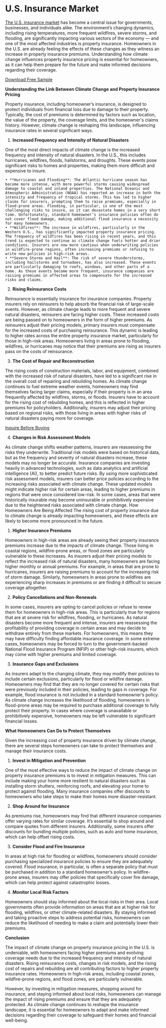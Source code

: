 # U.S. **Insurance Market**

[The U.S. insurance market](https://www.nextmsc.com/report/us-insurance-market) has become a central issue for governments, businesses, and individuals alike. The environment’s changing dynamics, including rising temperatures, more frequent wildfires, severe storms, and flooding, are significantly impacting various sectors of the economy — and one of the most affected industries is property insurance. Homeowners in the U.S. are already feeling the effects of these changes as they witness an increase in property insurance premiums. Understanding how climate change influences property insurance pricing is essential for homeowners, as it can help them prepare for the future and make informed decisions regarding their coverage.

[Download Free Sample](https://www.nextmsc.com/vanadium-market/request-sample)

**Understanding the Link Between Climate Change and Property Insurance Pricing**

Property insurance, including homeowner’s insurance, is designed to protect individuals from financial loss due to damage to their property. Typically, the cost of premiums is determined by factors such as location, the value of the property, the coverage limits, and the homeowner's claims history. However, climate change is reshaping this landscape, influencing insurance rates in several significant ways.
   
  1. **Increased Frequency and Intensity of Natural Disasters**

One of the most direct impacts of climate change is the increased frequency and intensity of natural disasters. In the U.S., this includes hurricanes, wildfires, floods, hailstorms, and droughts. These events pose significant risks to homes and properties, making them more difficult and expensive to insure.
   
    • **Hurricanes and Flooding**: The Atlantic hurricane season has become more intense, with more powerful storms causing widespread damage to coastal and inland properties. The National Oceanic and Atmospheric Administration (NOAA) has reported an increase in both the intensity and frequency of tropical storms. This has led to higher claims for insurers, prompting them to raise premiums, especially in flood-prone areas. Flooding, in particular, is one of the most challenging risks to insure, as it can devastate homes in a very short time. Unfortunately, standard homeowner’s insurance policies often do not cover flood damage, making additional flood insurance a necessity for many homeowners.
    • **Wildfires**: The increase in wildfires, particularly in the Western U.S., has significantly impacted property insurance pricing. The frequency of wildfires has been rising in recent years, and this trend is expected to continue as climate change fuels hotter and drier conditions. Insurers are now more cautious when underwriting policies in wildfire-prone regions, often increasing premiums or refusing to write new policies in high-risk areas.
    • **Severe Storms and Hail**: The risk of severe thunderstorms, including hailstorms and tornadoes, has also increased. These events are particularly damaging to roofs, windows, and other parts of a home. As these events become more frequent, insurance companies are raising premiums in affected areas to compensate for the increased risks and claims.
   
   
  2. **Rising Reinsurance Costs**

Reinsurance is essentially insurance for insurance companies. Property insurers rely on reinsurers to help absorb the financial risk of large-scale events. However, as climate change leads to more frequent and severe natural disasters, reinsurers are facing higher costs. These increased costs are being passed on to homeowners in the form of higher premiums.
As reinsurers adjust their pricing models, primary insurers must compensate for the increased costs of purchasing reinsurance. This dynamic is leading to higher rates across the entire property insurance market, particularly for those in high-risk areas. Homeowners living in areas prone to flooding, wildfires, or hurricanes may notice that their premiums are rising as insurers pass on the costs of reinsurance.
   
  3. **The Cost of Repair and Reconstruction**

The rising costs of construction materials, labor, and equipment, combined with the increased risk of natural disasters, have led to a significant rise in the overall cost of repairing and rebuilding homes. As climate change continues to fuel extreme weather events, homeowners may find themselves facing larger claims, especially if their property is in an area frequently affected by wildfires, storms, or floods.
Insurers have to account for the rising cost of rebuilding homes, and this is reflected in higher premiums for policyholders. Additionally, insurers may adjust their pricing based on regional risks, with those living in areas with higher risks of natural disasters paying more for coverage.

[Inquire Before Buying](https://www.nextmsc.com/vanadium-market/inquire-before-buying)
  
   4. **Changes in Risk Assessment Models**

As climate change shifts weather patterns, insurers are reassessing the risks they underwrite. Traditional risk models were based on historical data, but as the frequency and severity of natural disasters increase, these models may no longer be accurate. Insurance companies are investing heavily in advanced technologies, such as data analytics and artificial intelligence (AI), to better predict future risks. By using more sophisticated risk assessment models, insurers can better price policies according to the increasing risks associated with climate change.
These updated models might indicate higher risk for certain areas, leading to higher premiums in regions that were once considered low-risk. In some cases, areas that were historically insurable may become uninsurable or prohibitively expensive due to the heightened risks associated with climate change.
How Homeowners Are Being Affected
The rising cost of property insurance due to climate change is already impacting homeowners, and these effects are likely to become more pronounced in the future.
   
   1. **Higher Insurance Premiums**

Homeowners in high-risk areas are already seeing their property insurance premiums increase due to the impacts of climate change. Those living in coastal regions, wildfire-prone areas, or flood zones are particularly vulnerable to these increases. As insurers adjust their pricing models to reflect the increased risk of natural disasters, many homeowners are facing higher monthly or annual premiums.
For example, in areas that are prone to hurricanes, insurers are raising premiums to account for the increasing risk of storm damage. Similarly, homeowners in areas prone to wildfires are experiencing sharp increases in premiums or are finding it difficult to secure coverage altogether.
   
   2. **Policy Cancellations and Non-Renewals**

In some cases, insurers are opting to cancel policies or refuse to renew them for homeowners in high-risk areas. This is particularly true for regions that are at severe risk for wildfires, flooding, or hurricanes. As natural disasters become more frequent and intense, insurers are reassessing the profitability of providing coverage in certain areas and may decide to withdraw entirely from these markets.
For homeowners, this means they may have difficulty finding affordable insurance coverage. In some extreme cases, homeowners may be forced to turn to the government-backed National Flood Insurance Program (NFIP) or other high-risk insurers, which may come with higher premiums and limited coverage.
 
   3. **Insurance Gaps and Exclusions**

As insurers adapt to the changing climate, they may modify their policies to include certain exclusions, particularly for flood or wildfire damage. Homeowners may find that they are no longer covered for certain risks that were previously included in their policies, leading to gaps in coverage.
For example, flood insurance is not included in a standard homeowner’s policy. As climate change increases the likelihood of flooding, homeowners in flood-prone areas may be required to purchase additional coverage to fully protect their property. In cases where coverage is unavailable or prohibitively expensive, homeowners may be left vulnerable to significant financial losses.

**What Homeowners Can Do to Protect Themselves**

Given the increasing cost of property insurance driven by climate change, there are several steps homeowners can take to protect themselves and manage their insurance costs.
   
   1. **Invest in Mitigation and Prevention**

One of the most effective ways to reduce the impact of climate change on property insurance premiums is to invest in mitigation measures. This can include making your home more resilient to natural disasters such as installing storm shutters, reinforcing roofs, and elevating your home to protect against flooding. Many insurance companies offer discounts to homeowners who take steps to make their homes more disaster-resistant.
   
   2. **Shop Around for Insurance**

As premiums rise, homeowners may find that different insurance companies offer varying rates for similar coverage. It’s essential to shop around and compare quotes from different insurers. Additionally, some insurers offer discounts for bundling multiple policies, such as auto and home insurance, which can help offset rising costs.
   
   3. **Consider Flood and Fire Insurance**

In areas at high risk for flooding or wildfires, homeowners should consider purchasing specialized insurance policies to ensure they are adequately covered. Flood insurance, in particular, is often a separate policy that must be purchased in addition to a standard homeowner’s policy. In wildfire-prone areas, insurers may offer policies that specifically cover fire damage, which can help protect against catastrophic losses.
  
   4. **Monitor Local Risk Factors**

Homeowners should stay informed about the local risks in their area. Local governments often provide information on areas that are at higher risk for flooding, wildfires, or other climate-related disasters. By staying informed and taking proactive steps to address potential risks, homeowners can reduce the likelihood of needing to make a claim and potentially lower their premiums.

**Conclusion**

The impact of climate change on property insurance pricing in the U.S. is undeniable, with homeowners facing higher premiums and evolving coverage needs due to the increased frequency and intensity of natural disasters. Rising reinsurance costs, changes in risk models, and the rising cost of repairs and rebuilding are all contributing factors to higher property insurance rates. Homeowners in high-risk areas, including coastal zones, wildfire-prone regions, and flood zones, are particularly vulnerable.

However, by investing in mitigation measures, shopping around for insurance, and staying informed about local risks, homeowners can manage the impact of rising premiums and ensure that they are adequately protected. As climate change continues to reshape the insurance landscape, it is essential for homeowners to adapt and make informed decisions regarding their coverage to safeguard their homes and financial well-being.
